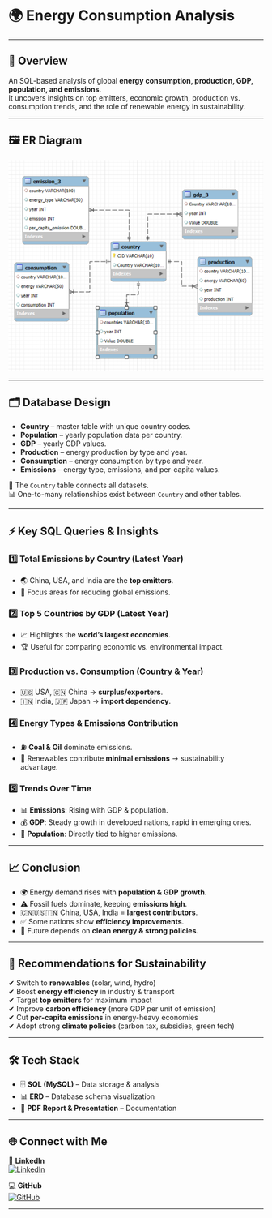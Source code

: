 # 🌍 Energy Consumption Analysis  

---

## 📌 Overview  
An SQL-based analysis of global **energy consumption, production, GDP, population, and emissions**.  
It uncovers insights on top emitters, economic growth, production vs. consumption trends, and the role of renewable energy in sustainability.  

---

## 🖼️ ER Diagram  

<p align="center">
  <img src="https://github.com/Parshv-123/Energy-Consumption-Analysis-Using-MySql/blob/main/ER_Diagram.png?raw=true" alt="ER Diagram" width="650"/>
</p>


---

## 🗂️ Database Design  
- **Country** – master table with unique country codes.  
- **Population** – yearly population data per country.  
- **GDP** – yearly GDP values.  
- **Production** – energy production by type and year.  
- **Consumption** – energy consumption by type and year.  
- **Emissions** – energy type, emissions, and per-capita values.  

🔗 The `Country` table connects all datasets.  
📊 One-to-many relationships exist between `Country` and other tables.  

---

## ⚡ Key SQL Queries & Insights  

### 1️⃣ Total Emissions by Country (Latest Year)  
- 🌏 China, USA, and India are the **top emitters**.  
- 🎯 Focus areas for reducing global emissions.  

### 2️⃣ Top 5 Countries by GDP (Latest Year)  
- 📈 Highlights the **world’s largest economies**.  
- 🏆 Useful for comparing economic vs. environmental impact.  

### 3️⃣ Production vs. Consumption (Country & Year)  
- 🇺🇸 USA, 🇨🇳 China → **surplus/exporters**.  
- 🇮🇳 India, 🇯🇵 Japan → **import dependency**.  

### 4️⃣ Energy Types & Emissions Contribution  
- ⛽ **Coal & Oil** dominate emissions.  
- 🌱 Renewables contribute **minimal emissions** → sustainability advantage.  

### 5️⃣ Trends Over Time  
- 📊 **Emissions**: Rising with GDP & population.  
- 💰 **GDP**: Steady growth in developed nations, rapid in emerging ones.  
- 👥 **Population**: Directly tied to higher emissions.  

---

## 📈 Conclusion  
- 🌍 Energy demand rises with **population & GDP growth**.  
- ⚠️ Fossil fuels dominate, keeping **emissions high**.  
- 🇨🇳🇺🇸🇮🇳 China, USA, India = **largest contributors**.  
- ✅ Some nations show **efficiency improvements**.  
- 🔑 Future depends on **clean energy & strong policies**.  

---

## 🌱 Recommendations for Sustainability  
✔ Switch to **renewables** (solar, wind, hydro)  
✔ Boost **energy efficiency** in industry & transport  
✔ Target **top emitters** for maximum impact  
✔ Improve **carbon efficiency** (more GDP per unit of emission)  
✔ Cut **per-capita emissions** in energy-heavy economies  
✔ Adopt strong **climate policies** (carbon tax, subsidies, green tech)  

---

## 🛠️ Tech Stack  
- 🗄️ **SQL (MySQL)** – Data storage & analysis  
- 📊 **ERD** – Database schema visualization  
- 📑 **PDF Report & Presentation** – Documentation  

---

## 🌐 Connect with Me  

💼 **LinkedIn**  
[![LinkedIn](https://img.shields.io/badge/LinkedIn-Connect-blue?logo=linkedin&style=for-the-badge)](https://www.linkedin.com/in/parshv-saitwal/)  

💻 **GitHub**  
[![GitHub](https://img.shields.io/badge/GitHub-Profile-black?logo=github&style=for-the-badge)](https://github.com/Parshv-123)  

---
